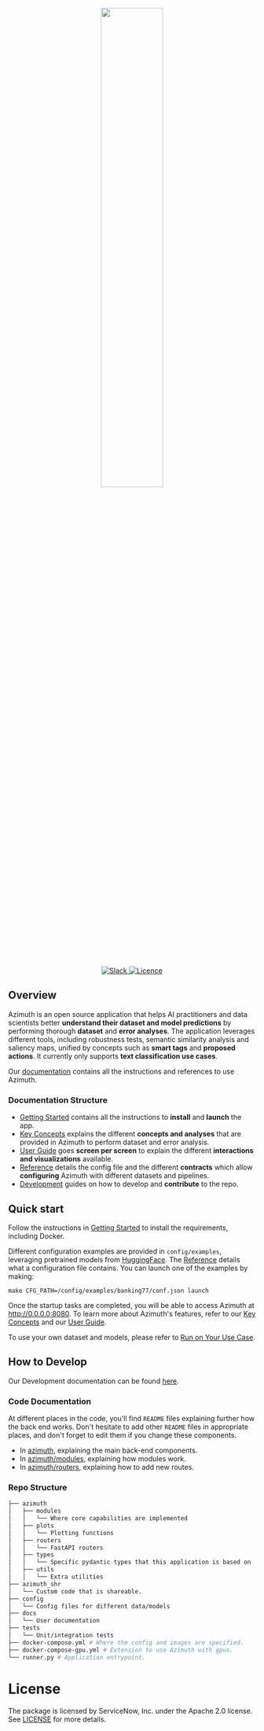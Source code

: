 <p align="center">
  <img width=50% src="docs/docs/_static/logo.svg">
  <br>
  <a href="https://join.slack.com/t/newworkspace-5wx1461/shared_invite/zt-16x8eqt1h-ho3Hh6ilcN7FpZyLkjr9oA">
    <img alt="Slack" src="https://img.shields.io/badge/slack-chat-green.svg?logo=slack"/>
  </a>
  <a href="./LICENSE">
    <img alt="Licence" src="https://img.shields.io/badge/License-Apache%202.0-blue.svg"/>
  </a>
  </h1>
</p>

## Overview

Azimuth is an open source application that helps AI practitioners and data scientists better
**understand their dataset and model predictions** by performing thorough **dataset** and **error
analyses**. The application leverages different tools, including robustness tests, semantic
similarity analysis and saliency maps, unified by concepts such as **smart tags** and **proposed
actions**. It currently only supports **text classification use cases**.

Our [documentation](https://servicenow.github.io/azimuth) contains all the instructions and
references to use Azimuth.

### Documentation Structure

* [Getting Started](https://servicenow.github.io/azimuth/getting-started)
  contains all the instructions to **install** and **launch** the app.
* [Key Concepts](https://servicenow.github.io/azimuth/key-concepts) explains the different
  **concepts and analyses** that are provided in Azimuth to perform dataset and error analysis.
* [User Guide](https://servicenow.github.io/azimuth/user-guide) goes **screen per screen** to
  explain the different **interactions and visualizations** available.
* [Reference](https://servicenow.github.io/azimuth/reference) details the config file and the
  different **contracts** which allow **configuring** Azimuth with different datasets and pipelines.
* [Development](https://servicenow.github.io/azimuth/development) guides on how to develop and
  **contribute** to the repo.

## Quick start

Follow the instructions in [Getting Started](https://servicenow.github.io/azimuth/getting-started)
to install the requirements, including Docker.

Different configuration examples are provided in `config/examples`, leveraging pretrained models
from [HuggingFace](https://huggingface.co).
The [Reference](https://servicenow.github.io/azimuth/reference) details what a configuration file
contains. You can launch one of the examples by making:

```
make CFG_PATH=/config/examples/banking77/conf.json launch
```

Once the startup tasks are completed, you will be able to access Azimuth at http://0.0.0.0:8080. To
learn more about Azimuth's features, refer to
our [Key Concepts](https://servicenow.github.io/azimuth/key-concepts) and
our [User Guide](https://servicenow.github.io/azimuth/user-guide).

To use your own dataset and models, please refer to
[Run on Your Use Case](https://servicenow.github.io/azimuth/getting-started/getting-started/c-run/).

## How to Develop

Our Development documentation can be found [here](https://servicenow.github.io/azimuth/development).

### Code Documentation

At different places in the code, you'll find `README` files explaining further how the back end works. Don't hesitate to
add other `README` files in appropriate places, and don't forget to edit them if you change these components.

* In [azimuth](azimuth/README.md), explaining the main back-end components.
* In [azimuth/modules](azimuth/modules/README.md), explaining how modules work.
* In [azimuth/routers](azimuth/routers/README.md), explaining how to add new routes.

### Repo Structure

```bash
├── azimuth
│   ├── modules
│   │   └── Where core capabilities are implemented
│   ├── plots
│   │   └── Plotting functions
│   ├── routers
│   │   └── FastAPI routers
│   ├── types
│   │   └── Specific pydantic types that this application is based on
│   ├── utils
│   │   └── Extra utilities
├── azimuth_shr
│   └── Custom code that is shareable.
├── config
│   └── Config files for different data/models
├── docs
│   └── User documentation
├── tests
│   └── Unit/integration tests
├── docker-compose.yml # Where the config and images are specified.
├── docker-compose-gpu.yml # Extension to use Azimuth with gpus.
└── runner.py # Application entrypoint.
```

# License

The package is licensed by ServiceNow, Inc. under the Apache 2.0 license. See [LICENSE](LICENSE) for more details.
